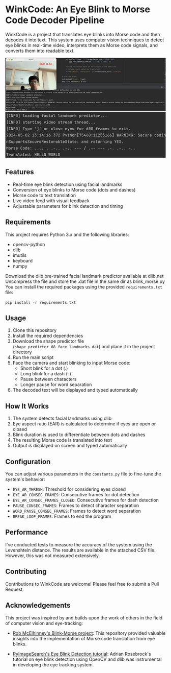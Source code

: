 # WinkCode: An Eye Blink to Morse Code Decoder Pipeline

WinkCode is a project that translates eye blinks into Morse code and then decodes it into text. This system uses computer vision techniques to detect eye blinks in real-time video, interprets them as Morse code signals, and converts them into readable text.

![WinkCode Demo 1](images/image1.png) ![WinkCode Demo 2](images/image2.png)

## Features

- Real-time eye blink detection using facial landmarks
- Conversion of eye blinks to Morse code (dots and dashes)
- Morse code to text translation
- Live video feed with visual feedback
- Adjustable parameters for blink detection and timing

## Requirements

This project requires Python 3.x and the following libraries:

- opencv-python
- dlib
- imutils
- keyboard
- numpy

Download the dlib pre-trained facial landmark predictor available at dlib.net
Uncompress the file and store the .dat file in the same dir as blink_morse.py
You can install the required packages using the provided `requirements.txt` file:

```pip install -r requirements.txt```

## Usage

1. Clone this repository
2. Install the required dependencies
3. Download the shape predictor file (`shape_predictor_68_face_landmarks.dat`) and place it in the project directory
4. Run the main script
5. Face the camera and start blinking to input Morse code:
   - Short blink for a dot (.)
   - Long blink for a dash (-)
   - Pause between characters
   - Longer pause for word separation
6. The decoded text will be displayed and typed automatically

## How It Works

1. The system detects facial landmarks using dlib
2. Eye aspect ratio (EAR) is calculated to determine if eyes are open or closed
3. Blink duration is used to differentiate between dots and dashes
4. The resulting Morse code is translated into text
5. Output is displayed on screen and typed automatically

## Configuration

You can adjust various parameters in the `constants.py` file to fine-tune the system's behavior:

- `EYE_AR_THRESH`: Threshold for considering eyes closed
- `EYE_AR_CONSEC_FRAMES`: Consecutive frames for dot detection
- `EYE_AR_CONSEC_FRAMES_CLOSED`: Consecutive frames for dash detection
- `PAUSE_CONSEC_FRAMES`: Frames to detect character separation
- `WORD_PAUSE_CONSEC_FRAMES`: Frames to detect word separation
- `BREAK_LOOP_FRAMES`: Frames to end the program

## Performance

I've conducted tests to measure the accuracy of the system using the Levenshtein distance. The results are available in the attached CSV file. However, this was not measured extensively.

## Contributing

Contributions to WinkCode are welcome! Please feel free to submit a Pull Request.

## Acknowledgements

This project was inspired by and builds upon the work of others in the field of computer vision and eye-tracking:

- [Rob McElhinney's Blink-Morse project](https://github.com/robmcelhinney/blink-morse): This repository provided valuable insights into the implementation of Morse code translation from eye blinks.

- [PyImageSearch's Eye Blink Detection tutorial](https://pyimagesearch.com/2017/04/24/eye-blink-detection-opencv-python-dlib): Adrian Rosebrock's tutorial on eye blink detection using OpenCV and dlib was instrumental in developing the eye tracking system.
